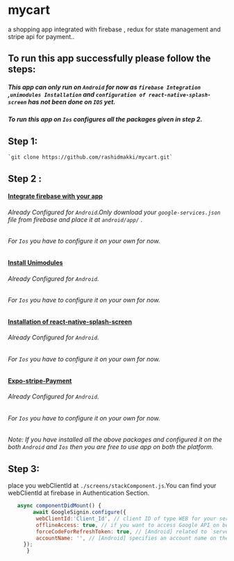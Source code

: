 # mycart
a shopping app integrated with firebase , redux for state management and stripe api for payment..

## To run this app successfully please follow the steps:
##### This app can only run on `Android` for now as `firebase Integration` ,`unimodules Installation` and `configuration of react-native-splash-screen` has not been done on `IOS` yet.
##### To run this app on `Ios` configures all the packages given in step 2.

## Step 1:
    `git clone https://github.com/rashidmakki/mycart.git`
   
## Step 2 :
#### [Integrate firebase with your app ](https://rnfirebase.io/#installation)
###### Already Configured for `Android`.Only download your `google-services.json` file from firebase and place it at `android/app/` .
###### For `Ios` you have to configure it on your own for now.

#### [Install Unimodules](https://docs.expo.io/bare/installing-unimodules/) 
###### Already Configured for `Android`.
###### For `Ios` you have to configure it on your own for now.

#### [Installation of react-native-splash-screen](https://github.com/crazycodeboy/react-native-splash-screen)
###### Already Configured for `Android`.
###### For `Ios` you have to configure it on your own for now.

#### [Expo-stripe-Payment](https://docs.expo.io/versions/latest/sdk/payments/)
###### Already Configured for `Android`.
###### For `Ios` you have to configure it on your own for now.

*Note: If you have installed all the above packages and configured it on the both `Android` and `Ios` then you are free to use app on both the platform.*

## Step 3:
place you webClientId at `./screens/stackComponent.js`.You can find your webClientId at firebase in Authentication Section.

```js
   async componentDidMount() {
	    await GoogleSignin.configure({
         webClientId:'Client_Id', // client ID of type WEB for your server(needed to verify user ID and offline access)
         offlineAccess: true, // if you want to access Google API on behalf of the user FROM YOUR SERVER
         forceCodeForRefreshToken: true, // [Android] related to `serverAuthCode`, read the docs link below *.
         accountName: '', // [Android] specifies an account name on the device that should be used
     });
	  } 
 ```
 
